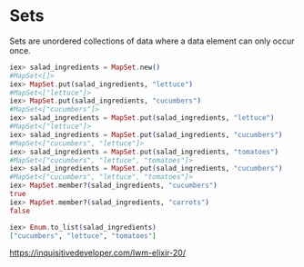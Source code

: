 ﻿
<h1>Sets</h1>
Sets are unordered collections of data where a data element can only occur once.

```elixir
iex> salad_ingredients = MapSet.new()
#MapSet<[]>
iex> MapSet.put(salad_ingredients, "lettuce")
#MapSet<["lettuce"]>
iex> MapSet.put(salad_ingredients, "cucumbers")
#MapSet<["cucumbers"]>
iex> salad_ingredients = MapSet.put(salad_ingredients, "lettuce")
#MapSet<["lettuce"]>
iex> salad_ingredients = MapSet.put(salad_ingredients, "cucumbers")
#MapSet<["cucumbers", "lettuce"]>
iex> salad_ingredients = MapSet.put(salad_ingredients, "tomatoes")
#MapSet<["cucumbers", "lettuce", "tomatoes"]>
iex> salad_ingredients = MapSet.put(salad_ingredients, "cucumbers")
#MapSet<["cucumbers", "lettuce", "tomatoes"]>
iex> MapSet.member?(salad_ingredients, "cucumbers")
true
iex> MapSet.member?(salad_ingredients, "carrots")
false
```
```elixir
iex> Enum.to_list(salad_ingredients)
["cucumbers", "lettuce", "tomatoes"]
```

https://inquisitivedeveloper.com/lwm-elixir-20/
